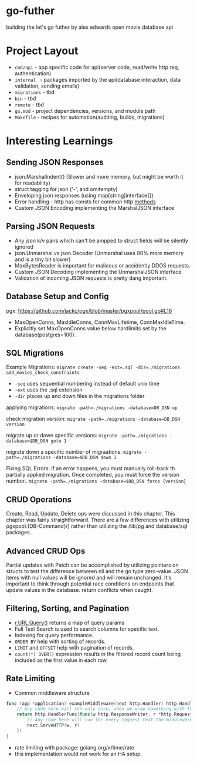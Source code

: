 # go-futher
building the let's go futher by alex edwards open movie database api

# Project Layout
- `cmd/api` - app specific code for api(server code,  read/write http req, authentication)
- `internal ` - packages imported by the api(database interaction, data validation, sending emails)
- `migrations` - tbd
- `bin` - tbd
- `remote` - tbd
- `go.mod` - project dependencies, versions, and module path
- `Makefile` - recipes for automation(auditing, builds, migrations)


# Interesting Learnings

## Sending JSON Responses
- json.MarshalIndent() (Slower and more memory, but might be worth it for readability)
- struct tagging for json ('-', and  omitempty)
- Enveloping json responses (using  map[string]interface{})
- Error handling - http has consts for common http [methods](https://pkg.go.dev/net/http#pkg-constants) 
- Custom JSON Encoding implementing the MarshalJSON interface

## Parsing JSON Requests
- Any json k/v pairs which can't be ampped to struct fields will be silently ignored
- json.Unmarshal vs json.Decoder (Unmarshal uses 80% more memory and is a tiny bit slower)
- MaxBytesReader is important for malicous or accidently DDOS requests.
- Custom JSON Decoding implementing the UnmarshalJSON interface
- Validation of incoming JSON requests is pretty dang important.

## Database Setup and Config
pgx: https://github.com/jackc/pgx/blob/master/pgxpool/pool.go#L16
- MaxOpenConns, MaxIdleConns, ConnMaxLifetime, ConnMaxIdleTime.
- Explicitly set MaxOpenConns value below hardlimits set by the database(postgres=100).

## SQL Migrations 
Example Migrations:
`migrate create -seq -ext=.sql -dir=./migrations add_movies_check_constraints`
- `-seq` uses sequential numbering instead of default unix time
- `-ext` uses the .sql extension
- `-dir` places up and down files in the migrations folder

applying migrations:
`migrate -path=./migrations -database=DB_DSN up`

check migration version:
`migrate -path=./migrations -database=DB_DSN version`

migrate up or down specific versions:
`migrate -path=./migrations -database=$DB_DSN goto 1`

migrate down a specific number of migraations:
`migrate -path=./migrations -database=$DB_DSN down 1`

Fixing SQL Errors:
if an error happens, you must manually roll-back th partially applied migration.
Once completed, you must force the version number..
`migrate -path=./migrations -database=$DB_DSN force {version}`

## CRUD Operations
Create, Read, Update, Delete ops were discussed in this chapter. 
This chapter was fairly straightforward. 
There are a few differences with utilizing pgxpool.{DB-Command}()
rather than utilizing the /lib/pg and database/sql packages.

## Advanced CRUD Ops
Partial updates with Patch can be accomplished by utilizing pointers on structs to 
test the difference between nil and the go type zero-value.
JSON items with null values will be ignored and will remain unchanged.
It's important to think through potential race conditions on endpoints that update
values in the database. return conflicts when caught.

## Filtering, Sorting, and Pagination
- [r.URL.Query()](https://pkg.go.dev/net/url#URL.Query) returns a map of query params
- Full Text Search is used to search columns for specific text.
- Indexing for query performance.
- `ORDER BY` help with sorting of records. 
- `LIMIT` and `OFFSET` help with pagination of records.
- `count(*) OVER()` expression results in the filtered record count being included as the first value in each row.

## Rate Limiting

- Common middleware structure

```go
func (app *application) exampleMiddleware(next http.Handler) http.Handler {
    // Any code here will run only once, when we wrap something with the middleware. 
    return http.HandlerFunc(func(w http.ResponseWriter, r *http.Request) {
        // Any code here will run for every request that the middleware handles.
        next.ServeHTTP(w, r) 
    })
}
```	
- rate limiting with package: golang.org/x/time/rate
- this implementation would not work for an HA setup.


